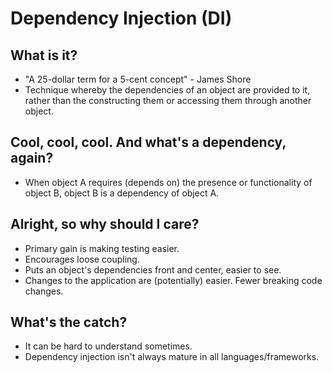 # Dependency Injection (DI)

## What is it?

- "A 25-dollar term for a 5-cent concept" - James Shore
- Technique whereby the dependencies of an object are provided to it, rather than the constructing them or accessing
  them through another object.

## Cool, cool, cool. And what's a dependency, again?

- When object A requires (depends on) the presence or functionality of object B, object B is a dependency of object A.

## Alright, so why should I care?

- Primary gain is making testing easier.
- Encourages loose coupling.
- Puts an object's dependencies front and center, easier to see.
- Changes to the application are (potentially) easier. Fewer breaking code changes.

## What's the catch?

- It can be hard to understand sometimes.
- Dependency injection isn't always mature in all languages/frameworks.
